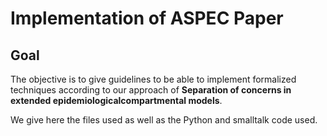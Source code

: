 # Implementation of ASPEC Paper

## Goal

The objective is to give guidelines to be able to implement formalized techniques according to our approach of **Separation of concerns in extended epidemiologicalcompartmental models**.

We give here the files used as well as the Python and smalltalk code used.










